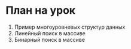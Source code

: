 # План на урок
1. Пример многоуровневых структур данных
2. Линейный поиск в массиве
3. Бинарный поиск в массиве
